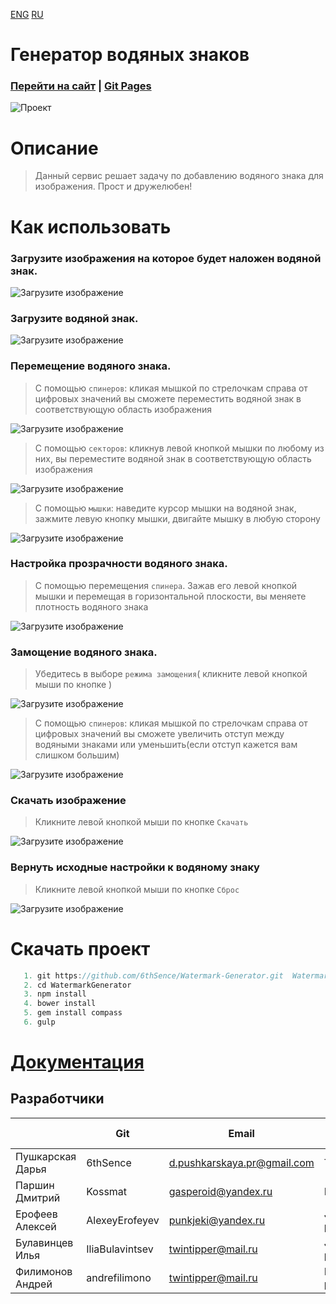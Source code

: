 [ENG](https://github.com/6thSence/Watermark-Generator/blob/readme/README/ENG/README.md) [RU](https://github.com/6thSence/Watermark-Generator/tree/readme/README/RU)  # Генератор водяных знаков ### [Перейти на сайт](http://filimonow.ru/ "Генератор водяных знаков") | [Git Pages](http://6thsence.github.io/Watermark-Generator/ "Watermark Generator")![ Проект ](https://github.com/6thSence/Watermark-Generator/raw/readme/README/image/RU/project.png)# Описание> Данный сервис решает задачу по добавлению водяного знака для изображения. Прост и дружелюбен! # Как использовать ### Загрузите изображения на которое будет наложен водяной знак.![Загрузите изображение](https://github.com/6thSence/Watermark-Generator/raw/readme/README/image/RU/download_1.png)### Загрузите водяной знак.![Загрузите изображение](https://github.com/6thSence/Watermark-Generator/raw/readme/README/image/RU/download_1.png)### Перемещение водяного знака.> C помощью `спинеров`: кликая мышкой по стрелочкам справа от цифровых значений вы сможете переместить водяной знак в соответствующую область изображения![Загрузите изображение](https://github.com/6thSence/Watermark-Generator/raw/readme/README/image/RU/move_1.png)> C помощью `секторов`: кликнув левой кнопкой мышки по любому из них, вы переместите водяной знак в соответствующую область изображения![Загрузите изображение](https://github.com/6thSence/Watermark-Generator/raw/readme/README/image/RU/move_2.png)> С помощью `мышки`: наведите курсор мышки на водяной знак, зажмите левую кнопку мышки, двигайте мышку в любую сторону![Загрузите изображение](https://github.com/6thSence/Watermark-Generator/raw/readme/README/image/RU/move_3.png)### Настройка прозрачности водяного знака. > C помощью перемещения `спинера`. Зажав его левой кнопкой мышки и перемещая в горизонтальной плоскости, вы меняете плотность водяного знака ![Загрузите изображение](https://github.com/6thSence/Watermark-Generator/raw/readme/README/image/RU/opacity.png)    ### Замощение водяного знака. > Убедитесь в выборе `режима замощения`( кликните левой кнопкой мыши по кнопке )![Загрузите изображение](https://github.com/6thSence/Watermark-Generator/raw/readme/README/image/RU/tiling_1.png)> С помощью `спинеров`: кликая мышкой по стрелочкам справа от цифровых значений вы сможете увеличить отступ между водяными знаками или уменьшить(если отступ кажется вам слишком большим)![Загрузите изображение](https://github.com/6thSence/Watermark-Generator/raw/readme/README/image/RU/tiling_2.png)    ### Скачать изображение > Кликните левой кнопкой мыши по кнопке `Скачать`    ![Загрузите изображение](https://github.com/6thSence/Watermark-Generator/raw/readme/README/image/RU/download.png)    ### Вернуть исходные  настройки к водяному знаку> Кликните левой кнопкой мыши по кнопке `Сброс`![Загрузите изображение](https://github.com/6thSence/Watermark-Generator/raw/readme/README/image/RU/reset.png)# Скачать проект``` js   1. git https://github.com/6thSence/Watermark-Generator.git  WatermarkGenerator   2. cd WatermarkGenerator   3. npm install   4. bower install   5. gem install compass   6. gulp```   # [Документация](https://github.com/6thSence/Watermark-Generator/blob/readme/README/RU/documentation.md)## Разработчики |            | Git | Email | Работа в проекте || ---------- | --- | ----- | ---------------- || Пушкарская Дарья | 6thSence | d.pushkarskaya.pr@gmail.com | Тим-лид | | Паршин Дмитрий | Kossmat | gasperoid@yandex.ru | Вертальщик || Ерофеев Алексей | AlexeyErofeyev | punkjeki@yandex.ru | JS-разарботчик || Булавинцев Илья | IliaBulavintsev | twintipper@mail.ru | JS-разарботчик || Филимонов Андрей | andrefilimono | twintipper@mail.ru | PHP-разарботчик |